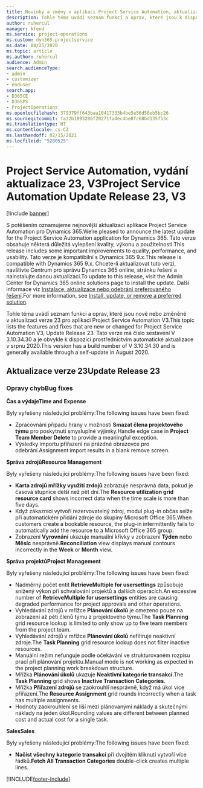 ```yaml
---
title: Novinky a změny v aplikaci Project Service Automation, aktualizace verze 23, V3
description: Tohle téma uvádí seznam funkcí a oprav, které jsou k dispozici v Project Service Automation, aktualizace verze 23, V3.
author: ruhercul
manager: kfend
ms.service: project-operations
ms.custom: dyn365-projectservice
ms.date: 08/25/2020
ms.topic: article
ms.author: ruhercul
audience: Admin
search.audienceType:
- admin
- customizer
- enduser
search.app:
- D365CE
- D365PS
- ProjectOperations
ms.openlocfilehash: 379379ff643baa10417333b4be5e56d56eb5bc26
ms.sourcegitcommit: fa32b1893286f20271fa4ec4be8fc68bd135f53c
ms.translationtype: HT
ms.contentlocale: cs-CZ
ms.lasthandoff: 02/15/2021
ms.locfileid: "5280525"
---
```

# <a name="project-service-automation-update-release-23-v3"></a><span data-ttu-id="78cf9-103">Project Service Automation, vydání aktualizace 23, V3</span><span class="sxs-lookup"><span data-stu-id="78cf9-103">Project Service Automation Update Release 23, V3</span></span>

[!include [banner](../includes/psa-now-project-operations.md)]

<span data-ttu-id="78cf9-104">S potěšením oznamujeme nejnovější aktualizaci aplikace Project Service Automation pro Dynamics 365.</span><span class="sxs-lookup"><span data-stu-id="78cf9-104">We’re pleased to announce the latest update for the Project Service Automation application for Dynamics 365.</span></span> <span data-ttu-id="78cf9-105">Tato verze obsahuje některá důležitá vylepšení kvality, výkonu a použitelnosti.</span><span class="sxs-lookup"><span data-stu-id="78cf9-105">This release includes some important improvements to quality, performance, and usability.</span></span> <span data-ttu-id="78cf9-106">Tato verze je kompatibilní s Dynamics 365 9.x.</span><span class="sxs-lookup"><span data-stu-id="78cf9-106">This release is compatible with Dynamics 365 9.x.</span></span> <span data-ttu-id="78cf9-107">Chcete-li aktualizovat tuto verzi, navštivte Centrum pro správu Dynamics 365 online, stránku řešení a nainstalujte danou aktualizaci.</span><span class="sxs-lookup"><span data-stu-id="78cf9-107">To update to this release, visit the Admin Center for Dynamics 365 online solutions page to install the update.</span></span> <span data-ttu-id="78cf9-108">Další informace viz [Instalace, aktualizace nebo odebrání preferovaného řešení](https://docs.microsoft.com/power-platform/admin/install-remove-preferred-solution).</span><span class="sxs-lookup"><span data-stu-id="78cf9-108">For more information, see [Install, update, or remove a preferred solution](https://docs.microsoft.com/power-platform/admin/install-remove-preferred-solution).</span></span>

<span data-ttu-id="78cf9-109">Tohle téma uvádí seznam funkcí a oprav, které jsou nové nebo změněné v aktualizaci verze 23 pro aplikaci Project Service Automation V3.</span><span class="sxs-lookup"><span data-stu-id="78cf9-109">This topic lists the features and fixes that are new or changed for Project Service Automation V3, Update Release 23.</span></span> <span data-ttu-id="78cf9-110">Tato verze má číslo sestavení V 3.10.34.30 a je obvykle k dispozici prostřednictvím automatické aktualizace v srpnu 2020.</span><span class="sxs-lookup"><span data-stu-id="78cf9-110">This version has a build number of V 3.10.34.30 and is generally available through a self-update in August 2020.</span></span>

## <a name="update-release-23"></a><span data-ttu-id="78cf9-111">Aktualizace verze 23</span><span class="sxs-lookup"><span data-stu-id="78cf9-111">Update Release 23</span></span>

### <a name="bug-fixes"></a><span data-ttu-id="78cf9-112">Opravy chyb</span><span class="sxs-lookup"><span data-stu-id="78cf9-112">Bug fixes</span></span>

<span data-ttu-id="78cf9-113">**Čas a výdaje**</span><span class="sxs-lookup"><span data-stu-id="78cf9-113">**Time and Expense**</span></span>

<span data-ttu-id="78cf9-114">Byly vyřešeny následující problémy:</span><span class="sxs-lookup"><span data-stu-id="78cf9-114">The following issues have been fixed:</span></span>
- <span data-ttu-id="78cf9-115">Zpracovnání případu hrany v možnosti **Smazat člena projektového týmu** pro poskytnutí smysluplné výjimky.</span><span class="sxs-lookup"><span data-stu-id="78cf9-115">Handle edge case in **Project Team Member Delete** to provide a meaningful exception.</span></span>
- <span data-ttu-id="78cf9-116">Výsledky importu přiřazení na prázdné obrazovce pro odebrání.</span><span class="sxs-lookup"><span data-stu-id="78cf9-116">Assignment import results in a blank remove screen.</span></span>

<span data-ttu-id="78cf9-117">**Správa zdrojů**</span><span class="sxs-lookup"><span data-stu-id="78cf9-117">**Resource Management**</span></span>

<span data-ttu-id="78cf9-118">Byly vyřešeny následující problémy:</span><span class="sxs-lookup"><span data-stu-id="78cf9-118">The following issues have been fixed:</span></span>

- <span data-ttu-id="78cf9-119">**Karta zdrojů mřížky využití zrdojů** zobrazuje nesprávná data, pokud je časová stupnice delší než pět dní.</span><span class="sxs-lookup"><span data-stu-id="78cf9-119">The **Resource utilization grid resource card** shows incorrect data when the time scale is more than five days.</span></span>
- <span data-ttu-id="78cf9-120">Když zákazníci vytvoří rezervovatelný zdroj, modul plug-in občas selže při automatickém přidání zdroje do skupiny Microsoft Office 365.</span><span class="sxs-lookup"><span data-stu-id="78cf9-120">When customers create a bookable resource, the plug-in intermittently fails to automatically add the resource to a Microsoft Office 365 group.</span></span>
- <span data-ttu-id="78cf9-121">Zobrazení **Vyrovnání** ukazuje manuální křivky v zobrazení **Týden** nebo **Měsíc** nesprávně.</span><span class="sxs-lookup"><span data-stu-id="78cf9-121">**Reconciliation** view displays manual contours incorrectly in the **Week** or **Month** view.</span></span>

<span data-ttu-id="78cf9-122">**Správa projektů**</span><span class="sxs-lookup"><span data-stu-id="78cf9-122">**Project Management**</span></span>

<span data-ttu-id="78cf9-123">Byly vyřešeny následující problémy:</span><span class="sxs-lookup"><span data-stu-id="78cf9-123">The following issues have been fixed:</span></span>

- <span data-ttu-id="78cf9-124">Nadměrný počet entit **RetrieveMultiple for usersettings** způsobuje snížený výkon při schvalování projektů a dalších operacích.</span><span class="sxs-lookup"><span data-stu-id="78cf9-124">An excessive number of **RetrieveMultiple for usersettings** entities are causing degraded performance for project approvals and other operations.</span></span>
- <span data-ttu-id="78cf9-125">Vyhledávání zdrojů v mřížce **Plánování úkolů** je omezeno pouze na zobrazení až pěti členů týmu z projektového týmu.</span><span class="sxs-lookup"><span data-stu-id="78cf9-125">The **Task Planning** grid resource lookup is limited to only show up to five team members from the project team.</span></span> 
- <span data-ttu-id="78cf9-126">Vyhledávání zdrojů v mřížce **Plánování úkolů** nefiltruje neaktivní zdroje.</span><span class="sxs-lookup"><span data-stu-id="78cf9-126">The **Task Planning** grid resource lookup does not filter inactive resources.</span></span>
- <span data-ttu-id="78cf9-127">Manuální režim nefunguje podle očekávání ve strukturovaném rozpisu prací při plánování projektu.</span><span class="sxs-lookup"><span data-stu-id="78cf9-127">Manual mode is not working as expected in the project planning work breakdown structure.</span></span>
- <span data-ttu-id="78cf9-128">Mřížka **Plánování úkolů** ukazuje **Neaktivní kategorie transakcí**.</span><span class="sxs-lookup"><span data-stu-id="78cf9-128">The **Task Planning** grid shows **Inactive Transaction Categories**.</span></span>
- <span data-ttu-id="78cf9-129">Mřížka **Přiřazení zdrojů** se zaokrouhlí nesprávně, když má úkol více přiřazení.</span><span class="sxs-lookup"><span data-stu-id="78cf9-129">The **Resource Assignment** grid rounds incorrectly when a task has multiple assignments.</span></span>
- <span data-ttu-id="78cf9-130">Hodnoty zaokrouhlení se liší mezi plánovanými náklady a skutečnými náklady na jeden úkol.</span><span class="sxs-lookup"><span data-stu-id="78cf9-130">Rounding values are different between planned cost and actual cost for a single task.</span></span>

<span data-ttu-id="78cf9-131">**Sales**</span><span class="sxs-lookup"><span data-stu-id="78cf9-131">**Sales**</span></span>

<span data-ttu-id="78cf9-132">Byly vyřešeny následující problémy:</span><span class="sxs-lookup"><span data-stu-id="78cf9-132">The following issues have been fixed:</span></span>

- <span data-ttu-id="78cf9-133">**Načíst všechny kategorie transakcí** při dvojitém kliknutí vytvoří více řádků.</span><span class="sxs-lookup"><span data-stu-id="78cf9-133">**Fetch All Transaction Categories** double-click creates multiple lines.</span></span>


[!INCLUDE[footer-include](../includes/footer-banner.md)]
